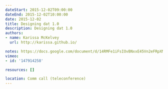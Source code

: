 ```yaml
---
dateStart: 2015-12-02T09:00:00
dateEnd: 2015-12-02T10:00:00
date: 2015-12-02
title: Designing dat 1.0
description: Designing dat 1.0
authors:
- name: Karissa McKelvey
  url: http://karissa.github.io/

notes: https://docs.google.com/document/d/14RMFe1iFsIOvBNxxE45Vn2eFRpXMRwQ3sbztUh7-72c/edit?usp=sharing
vimeo:
- id: '147914258'

resources: []

location: Comm call (teleconference)
---
```

